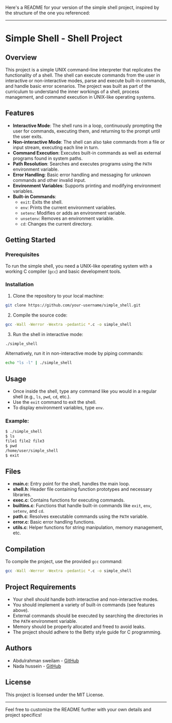 Here's a README for your version of the simple shell project, inspired by the structure of the one you referenced:

---

# Simple Shell - Shell Project

## Overview

This project is a simple UNIX command-line interpreter that replicates the functionality of a shell. The shell can execute commands from the user in interactive or non-interactive modes, parse and execute built-in commands, and handle basic error scenarios. The project was built as part of the curriculum to understand the inner workings of a shell, process management, and command execution in UNIX-like operating systems.

## Features

- **Interactive Mode**: The shell runs in a loop, continuously prompting the user for commands, executing them, and returning to the prompt until the user exits.
- **Non-interactive Mode**: The shell can also take commands from a file or input stream, executing each line in turn.
- **Command Execution**: Executes built-in commands as well as external programs found in system paths.
- **Path Resolution**: Searches and executes programs using the `PATH` environment variable.
- **Error Handling**: Basic error handling and messaging for unknown commands and other invalid input.
- **Environment Variables**: Supports printing and modifying environment variables.
- **Built-in Commands**:
  - `exit`: Exits the shell.
  - `env`: Prints the current environment variables.
  - `setenv`: Modifies or adds an environment variable.
  - `unsetenv`: Removes an environment variable.
  - `cd`: Changes the current directory.

## Getting Started

### Prerequisites

To run the simple shell, you need a UNIX-like operating system with a working C compiler (`gcc`) and basic development tools.

### Installation

1. Clone the repository to your local machine:

```bash
git clone https://github.com/your-username/simple_shell.git
```

2. Compile the source code:

```bash
gcc -Wall -Werror -Wextra -pedantic *.c -o simple_shell
```

3. Run the shell in interactive mode:

```bash
./simple_shell
```

Alternatively, run it in non-interactive mode by piping commands:

```bash
echo "ls -l" | ./simple_shell
```

## Usage

- Once inside the shell, type any command like you would in a regular shell (e.g., `ls`, `pwd`, `cd`, etc.).
- Use the `exit` command to exit the shell.
- To display environment variables, type `env`.

### Example:

```bash
$ ./simple_shell
$ ls
file1 file2 file3
$ pwd
/home/user/simple_shell
$ exit
```

## Files

- **main.c**: Entry point for the shell, handles the main loop.
- **shell.h**: Header file containing function prototypes and necessary libraries.
- **exec.c**: Contains functions for executing commands.
- **builtins.c**: Functions that handle built-in commands like `exit`, `env`, `setenv`, and `cd`.
- **path.c**: Resolves executable commands using the `PATH` variable.
- **error.c**: Basic error handling functions.
- **utils.c**: Helper functions for string manipulation, memory management, etc.

## Compilation

To compile the project, use the provided `gcc` command:

```bash
gcc -Wall -Werror -Wextra -pedantic *.c -o simple_shell
```

## Project Requirements

- Your shell should handle both interactive and non-interactive modes.
- You should implement a variety of built-in commands (see features above).
- External commands should be executed by searching the directories in the `PATH` environment variable.
- Memory should be properly allocated and freed to avoid leaks.
- The project should adhere to the Betty style guide for C programming.

## Authors

- Abdulrahman sweilam  - [GitHub](https://github.com/abdelrahman21-arch)
- Nada hussein -  [GitHub](https://github.com/NadaHusein)

## License

This project is licensed under the MIT License.

---

Feel free to customize the README further with your own details and project specifics!
